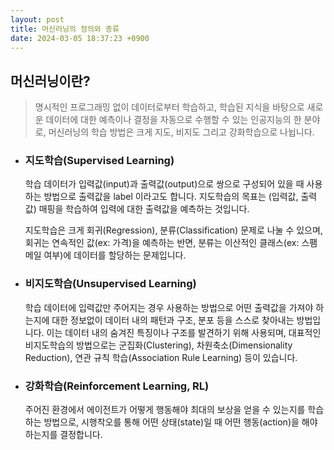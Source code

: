 ```yaml
---
layout: post
title: 머신러닝의 정의와 종류
date: 2024-03-05 18:37:23 +0900
---
```

<enter></enter>
## 머신러닝이란? <enter></enter>
> 명시적인 프로그래밍 없이 데이터로부터 학습하고, 학습된 지식을 바탕으로 새로운 데이터에 대한 예측이나 결정을 자동으로 수행할 수 있는 인공지능의 한 분야로, 머신러닝의 학습 방법은 크게 지도, 비지도 그리고 강화학습으로 나뉩니다. 


- ###  지도학습(Supervised Learning)
  <p class="sub">학습 데이터가 입력값(input)과 출력값(output)으로 쌍으로 구성되어 있을 때 사용하는 방법으로 출력값을 label 이라고도 합니다. 지도학습의 목표는 (입력값, 출력값) 매핑을 학습하여 입력에 대한 출력값을 예측하는 것입니다.

  지도학습은 크게 회귀(Regression), 분류(Classification) 문제로 나눌 수 있으며, 회귀는 연속적인 값(ex: 가격)을 예측하는 반면, 분류는 이산적인 클래스(ex: 스팸 메일 여부)에 데이터를 할당하는 문제입니다.
  </p>

- ### 비지도학습(Unsupervised Learning)
  <p class="sub">학습 데이터에 입력값만 주어지는 경우 사용하는 방법으로 어떤 출력값을 가져야 하는지에 대한 정보없이 데이터 내의 패턴과 구조, 분포 등을 스스로 찾아내는 방법입니다. 이는 데이터 내의 숨겨진 특징이나 구조를 발견하기 위해 사용되며, 대표적인 비지도학습의 방법으로는 군집화(Clustering), 차원축소(Dimensionality Reduction), 연관 규칙 학습(Association Rule Learning) 등이 있습니다.  
  </p>

- ### 강화학습(Reinforcement Learning, RL)
  <p class="sub">주어진 환경에서 에이전트가 어떻게 행동해야 최대의 보상을 얻을 수 있는지를 학습하는 방법으로, 시행착오를 통해 어떤 상태(state)일 때 어떤 행동(action)을 해야 하는지를 결정합니다.
  </p>